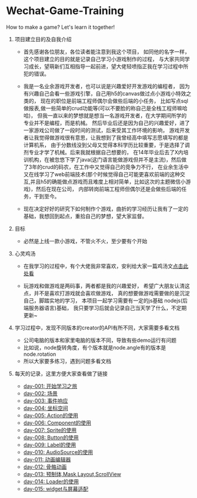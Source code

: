 # Wechat-Game-Training
How to make a game? Let's learn it together!

1. 项目建立目的及自我介绍

    * 首先感谢各位朋友，各位读者能注意到我这个项目，
        如同他的名字一样，这个项目建立的目的就是记录自己学习小游戏制作的过程，
        与大家共同学习成长，望萌新们互相指导一起前进，望大佬轻喷指正我在学习过程中所犯的错误。
       
    * 我是一名业余游戏开发者，也可以说是兴趣爱好开发游戏的编程者，
        因为有兴趣自己会看一些游戏引擎，自己用h5的canvas做过点小游戏小特效之类的，
        现在的职位是前端工程师偶尔会做些后端的小任务，
        比如写点sql做报表,做一些简单的crud功能等(可以不要脸的称自己是全栈工程师嘛哈哈)，
        但我一直以来的梦想就是想当一名游戏开发者，在大学期间所学的专业并不是编程，而是机械。
        然后毕业后还是因为自己的兴趣爱好，进了一家游戏公司做了一段时间的测试，后来受其工作环境的影响，
        游戏开发者让我觉得做游戏很有意思，让我想到了我曾经高中填写志愿填写的都是计算机系，
        由于分数线没到父母又觉得本科学历比较重要，于是选择了调剂专业才学了机械。后来我就根据自己想要的，
        在14年毕业后去了X内培训机构，在被忽悠下学了java(这门语言能做游戏但并不是主流)，然后做了3年的crud的码农，在工作中又觉得自己的竞争力不行，
        在业余生活中又在线学习了web前端技术(那个时候觉得自己可能更喜欢前端的这种交互,并且h5的确能做点游戏而且难度上相对简单，比如这次的主题微信小游戏)，然后在现在公司，
        内部转岗前端工程师但偶尔还是会做些后端的任务，干到至今。
    * 现在决定好好的研究下如何制作个游戏，曲折的学习经历让我有了一定的基础，我想回到起点，重拾自己的梦想，望大家监督。
    
2. 目标

    * 必然是上线一款小游戏，不管火不火，至少要有个开始

3. 心灵鸡汤

    * 在我学习的过程中，有个大佬我非常喜欢，安利给大家一篇鸡汤文[点击此处看](https://www.zhangxinxu.com/life/2019/03/study/)
    
    * 玩游戏和做游戏是两码事，两者都是我的兴趣爱好，
        希望广大朋友认清这点，并不是喜欢打游戏就会喜欢做游戏，
        真的想要做游戏需要做的是沉淀自己，脚踏实地的学习，
        本项目一起学习需要有一定的js基础 nodejs(后端服务器语言)基础，
        我只要学习后就会记录自己当天学了什么，不定期更新~
 
4. 学习过程中，发现不同版本的creator的API有所不同，大家需要多看文档
    * 公司电脑的版本和家里电脑的版本不同，导致有些demo运行有问题
    * 比如说，node旋转角度，有个版本就是node.angle有的版本是node.rotation
    * 所以大家要多练习，遇到问题多看文档 
    
5. 每天的记录，这里方便大家查看做了链接
    * [day-001: 开始学习之旅](./day-001-开始学习之旅/00-开始学习之旅.md)    
    * [day-002: 场景](./day-002-场景/00-cc.Node场景.md)    
    * [day-003: 事件响应](./day-003-事件/00-cc.Node事件响应.md)    
    * [day-004: 坐标空间](./day-004-坐标空间/00-cc.Node坐标空间.md)    
    * [day-005: Action的使用](./day-005-Action/00-Action使用.md)    
    * [day-006: Component的使用](./day-006-Component/00-cc.Component使用.md)    
    * [day-007: Sprite的使用](./day-007-Sprite/00-cc.Sprite使用.md)    
    * [day-008: Button的使用](./day-008-Button/00-cc.Button使用.md)    
    * [day-009: Label的使用](./day-009-Label/00-cc.Label组件使用.md)    
    * [day-010: AudioSource的使用](./day-010-AudioSource/00-AudioSource组件使用.md)    
    * [day-011: 动画编辑器](./day-011-动画编辑器/00-动画编辑器.md)    
    * [day-012: 骨骼动画](./day-012-骨骼动画/00-骨骼动画组件使用.md)    
    * [day-013: 预制体,Mask,Layout,ScrollView](./day-013-预制体,Mask,Layout,ScrollView/00-本章目录.md)    
    * [day-014: Loader的使用](./day-014-Loader/00-cc.Loader使用.md)    
    * [day-015: widget与屏幕适配](day-015-Widget与屏幕适配/00-cc.widget与屏幕适配.md)    
    
    
    
